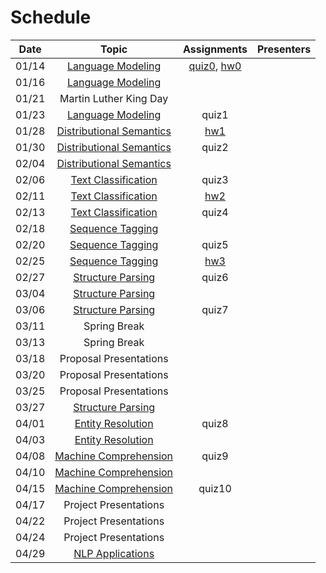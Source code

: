 # Schedule

| Date | Topic | Assignments | Presenters |
|:-:|:-:|:-:|---|
|01/14| [Language Modeling](../topics/language_modeling.md) | [quiz0](quizzes#quiz-0), [hw0](../homework/hw0) | |
|01/16| [Language Modeling](../topics/language_modeling.md) | | |
|01/21| Martin Luther King Day | | |
|01/23| [Language Modeling](../topics/language_modeling.md) | quiz1 |
|01/28| [Distributional Semantics](../topics/distributional_semantics.md) | [hw1](../homework/hw1) | |
|01/30| [Distributional Semantics](../topics/distributional_semantics.md) | quiz2 | |
|02/04| [Distributional Semantics](../topics/distributional_semantics.md) | | |
|02/06| [Text Classification](../topics/text_classification.md) | quiz3 | |
|02/11| [Text Classification](../topics/text_classification.md) | [hw2](../homework/hw2) | |
|02/13| [Text Classification](../topics/text_classification.md) | quiz4 | |
|02/18| [Sequence Tagging](../topics/sequence_tagging.md) | | |
|02/20| [Sequence Tagging](../topics/sequence_tagging.md) | quiz5 | |
|02/25| [Sequence Tagging](../topics/sequence_tagging.md) | [hw3](../homework/hw3) | |
|02/27| [Structure Parsing](../topics/structure_parsing.md) | quiz6 | |
|03/04| [Structure Parsing](../topics/structure_parsing.md) | | |
|03/06| [Structure Parsing](../topics/structure_parsing.md) | quiz7 | |
|03/11| Spring Break | | |
|03/13| Spring Break | | |
|03/18| Proposal Presentations | | |
|03/20| Proposal Presentations | | |
|03/25| Proposal Presentations | | |
|03/27| [Structure Parsing](../topics/structure_parsing.md) | | |
|04/01| [Entity Resolution](../topics/entity_resolution.md) | quiz8| |
|04/03| [Entity Resolution](../topics/entity_resolution.md) | | |
|04/08| [Machine Comprehension](../topics/machine_comprehension.md) | quiz9 | |
|04/10| [Machine Comprehension](../topics/machine_comprehension.md) | | |
|04/15| [Machine Comprehension](../topics/machine_comprehension.md) | quiz10 | |
|04/17| Project Presentations | | |
|04/22| Project Presentations | | |
|04/24| Project Presentations | | |
|04/29| [NLP Applications](../topics/nlp_applications.md) | | |


<!--|03/25| [Phrase Structure Grammar](https://www.slideshare.net/jchoi7s/cs571-phrase-structure-grammar) | | |
|03/27| [Tree Adjoining Grammar](https://www.slideshare.net/jchoi7s/cs571-tree-adjoining-grammar) | | |
|04/01| [Combinatory Categorial Grammar](https://www.slideshare.net/jchoi7s/cs571-combinatory-categorial-grammar) | | |
|04/03| [Meaning Representations](http://mathcs.emory.edu/~choi/courses/cs571/slides/) | | |
|04/08| [Meaning Representations](http://mathcs.emory.edu/~choi/courses/cs571/slides/) | | |
-->




